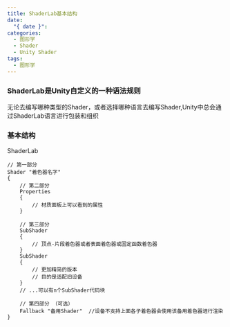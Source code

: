 ```yaml
---
title: ShaderLab基本结构
date:
  "{ date }": 
categories:
  - 图形学
  - Shader
  - Unity Shader
tags:
  - 图形学
---
```

### ShaderLab是Unity自定义的一种语法规则
无论去编写哪种类型的Shader，或者选择哪种语言去编写Shader,Unity中总会通过ShaderLab语言进行包装和组织

### 基本结构
ShaderLab
```shader
// 第一部分
Shader "着色器名字"
{
	// 第二部分
	Properties
	{
		// 材质面板上可以看到的属性
	}

	// 第三部分
	SubShader
	{
		// 顶点-片段着色器或者表面着色器或固定函数着色器
	}
	SubShader
	{
		// 更加精简的版本
		// 目的是适配旧设备
	}
	// ...可以有n个SubShader代码块
	
	// 第四部分 （可选）
	Fallback "备用Shader"  //设备不支持上面各子着色器会使用该备用着色器进行渲染
}

```